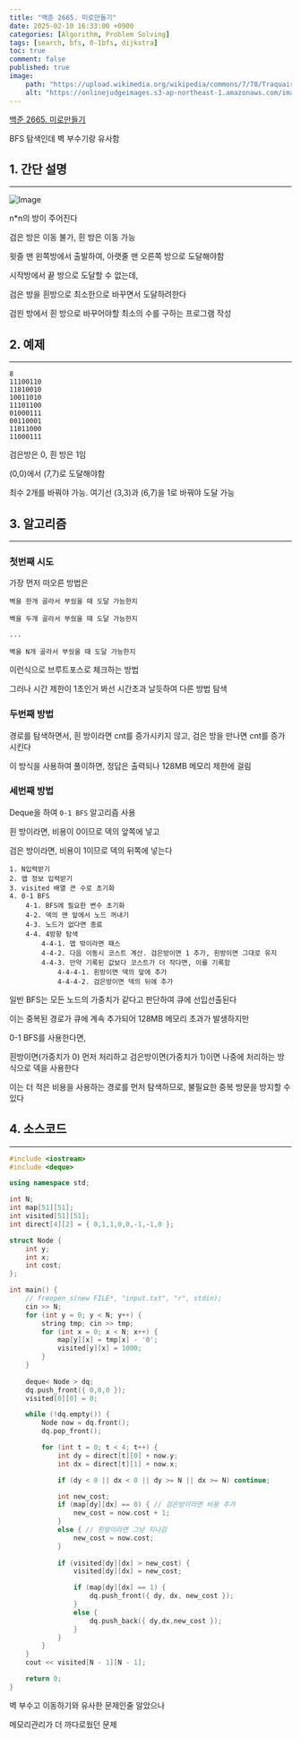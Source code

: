 ```yaml
---
title: "백준 2665. 미로만들기"
date: 2025-02-10 16:33:00 +0900
categories: [Algorithm, Problem Solving]  
tags: [search, bfs, 0-1bfs, dijkstra]    
toc: true
comment: false
published: true
image:
    path: "https://upload.wikimedia.org/wikipedia/commons/7/78/Traquair_House_Maze.jpg"
    alt: "https://onlinejudgeimages.s3-ap-northeast-1.amazonaws.com/images/boj-og.png"
---
```


[백준 2665. 미로만들기](https://www.acmicpc.net/problem/2665)

BFS 탐색인데 벽 부수기랑 유사함

## 1. 간단 설명
---

![Image](https://github.com/user-attachments/assets/c48203f1-09fd-4801-8654-7d8be025f1f4)

n*n의 방이 주어진다

검은 방은 이동 불가, 흰 방은 이동 가능

윗즐 맨 왼쪽방에서 출발하여, 아랫줄 맨 오른쪽 방으로 도달해야함

시작방에서 끝 방으로 도달할 수 없는데,

검은 방을 흰방으로 최소한으로 바꾸면서 도달하려한다

검읜 방에서 흰 방으로 바꾸어야할 최소의 수를 구하는 프로그램 작성

## 2. 예제
---

```
8
11100110
11010010
10011010
11101100
01000111
00110001
11011000
11000111
```

검은방은 0, 흰 방은 1임

(0,0)에서 (7,7)로 도달해야함

최수 2개를 바꿔야 가능. 여기선 (3,3)과 (6,7)을 1로 바꿔야 도달 가능


## 3. 알고리즘
---

### 첫번째 시도

가장 먼저 떠오른 방법은

```
벽을 한개 골라서 부쉈을 때 도달 가능한지

벽을 두개 골라서 부쉈을 때 도달 가능한지

...

벽을 N개 골라서 부쉈을 때 도달 가능한지
```

이런식으로 브루트포스로 체크하는 방법

그러나 시간 제한이 1초인거 봐선 시간초과 날듯하여 다른 방법 탐색

### 두번째 방법

경로를 탐색하면서, 흰 방이라면 cnt를 증가시키지 않고, 검은 방을 만나면 cnt를 증가시킨다

이 방식을 사용하여 풀이하면, 정답은 출력되나 128MB 메모리 제한에 걸림 

### 세번째 방법

Deque을 하여 `0-1 BFS` 알고리즘 사용

흰 방이라면, 비용이 0이므로 덱의 앞쪽에 넣고

검은 방이라면, 비용이 1이므로 덱의 뒤쪽에 넣는다

```
1. N입력받기 
2. 맵 정보 입력받기
3. visited 배열 큰 수로 초기화
4. 0-1 BFS
	4-1. BFS에 필요한 변수 초기화
	4-2. 덱의 맨 앞에서 노드 꺼내기
	4-3. 노드가 없다면 종료
	4-4. 4방향 탐색
		4-4-1. 맵 밖이라면 패스
		4-4-2. 다음 이동시 코스트 계산. 검은방이면 1 추가, 흰방이면 그대로 유지
		4-4-3. 만약 기록된 값보다 코스트가 더 작다면, 이를 기록함
			4-4-4-1. 흰방이면 덱의 앞에 추가
			4-4-4-2. 검은방이면 덱의 뒤에 추가
```

일반 BFS는 모든 노드의 가중치가 같다고 판단하여 큐에 선입선출된다

이는 중복된 경로가 큐에 계속 추가되어 128MB 메모리 초과가 발생하지만

0-1 BFS를 사용한다면,

흰방이면(가중치가 0) 먼저 처리하고 검은방이면(가중치가 1)이면 나중에 처리하는 방식으로 덱을 사용한다

이는 더 적은 비용을 사용하는 경로를 먼저 탐색하므로, 불필요한 중복 방문을 방지할 수 있다


## 4. 소스코드
---

```cpp
#include <iostream>
#include <deque>

using namespace std;

int N;
int map[51][51];
int visited[51][51];
int direct[4][2] = { 0,1,1,0,0,-1,-1,0 };

struct Node {
	int y;
	int x;
	int cost;
};

int main() {
	// freopen_s(new FILE*, "input.txt", "r", stdin);
	cin >> N;
	for (int y = 0; y < N; y++) {
		string tmp; cin >> tmp;
		for (int x = 0; x < N; x++) {
			map[y][x] = tmp[x] - '0';
			visited[y][x] = 1000;
		}
	}
	
	deque< Node > dq;
	dq.push_front({ 0,0,0 });
	visited[0][0] = 0;

	while (!dq.empty()) {
		Node now = dq.front();
		dq.pop_front();

		for (int t = 0; t < 4; t++) {
			int dy = direct[t][0] + now.y;
			int dx = direct[t][1] + now.x;

			if (dy < 0 || dx < 0 || dy >= N || dx >= N) continue;

			int new_cost;
			if (map[dy][dx] == 0) { // 검은방이라면 비용 추가
				new_cost = now.cost + 1;
			}
			else { // 흰방이라면 그냥 지나감
				new_cost = now.cost;
			}
			
			if (visited[dy][dx] > new_cost) {
				visited[dy][dx] = new_cost;

				if (map[dy][dx] == 1) {
					dq.push_front({ dy, dx, new_cost });
				}
				else {
					dq.push_back({ dy,dx,new_cost });
				}
			}
		}
	}
	cout << visited[N - 1][N - 1];

	return 0;
}
```

벽 부수고 이동하기와 유사한 문제인줄 알았으나

메모리관리가 더 까다로웠던 문제
